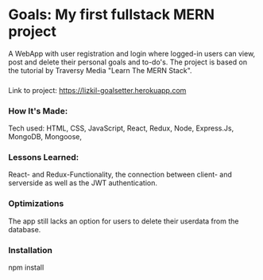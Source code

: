# Goals: My first fullstack MERN project
A WebApp with user registration and login where logged-in users can view, post and delete their personal goals and to-do's. The project is based on the tutorial by Traversy Media "Learn The MERN Stack".

###
Link to project: https://lizkil-goalsetter.herokuapp.com

### How It's Made:
Tech used: HTML, CSS, JavaScript, React, Redux, Node, Express.Js, MongoDB, Mongoose, 

### Lessons Learned:
React- and Redux-Functionality, the connection between client- and serverside as well as the JWT authentication.

### Optimizations
The app still lacks an option for users to delete their userdata from the database.

### Installation
npm install 


